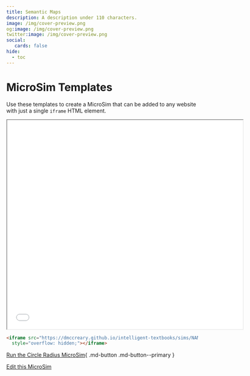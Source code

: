 ```yaml
---
title: Semantic Maps
description: A description under 110 characters.
image: /img/cover-preview.png
og:image: /img/cover-preview.png
twitter:image: /img/cover-preview.png
social:
   cards: false
hide:
  - toc
---
```

# MicroSim Templates

Use these templates to create a MicroSim that can
be added to any website with just a single ```iframe``` HTML element.

<iframe src="./main.html" width="620px" height="550px" scrolling="no"
  style="overflow: hidden;"></iframe>

```html
<iframe src="https://dmccreary.github.io/intelligent-textbooks/sims/NAME/mains.html" width="600px" height="450px" scrolling="no"
  style="overflow: hidden;"></iframe>
```

[Run the Circle Radius MicroSim](./main.html){ .md-button .md-button--primary }

[Edit this MicroSim](https://editor.p5js.org/dmccreary/sketches/vIfx_3L3t)